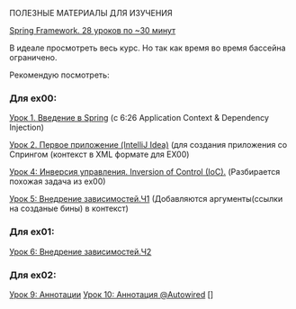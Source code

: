 ПОЛЕЗНЫЕ МАТЕРИАЛЫ ДЛЯ ИЗУЧЕНИЯ

[Spring Framework. 28 уроков по ~30 минут](https://www.youtube.com/watch?v=5ePo08sqcpk&list=PLAma_mKffTOR5o0WNHnY0mTjKxnCgSXrZ)

В идеале просмотреть весь курс. 
Но так как время во время бассейна ограничено. 

Рекомендую посмотреть:

### Для ex00:

[Урок 1. Введение в Spring](https://www.youtube.com/watch?v=5ePo08sqcpk&list=PLAma_mKffTOR5o0WNHnY0mTjKxnCgSXrZ) (с 6:26 Application Context & Dependency Injection)

[Урок 2. Первое приложение (IntelliJ Idea)](https://www.youtube.com/watch?v=nLCYk1ySY_U&list=PLAma_mKffTOR5o0WNHnY0mTjKxnCgSXrZ&index=2) (для создания приложения со Спрингом (контекст в XML формате для EX00)

[Урок 4: Инверсия управления. Inversion of Control (IoC).](https://www.youtube.com/watch?v=Ns0IxBXDbWw&list=PLAma_mKffTOR5o0WNHnY0mTjKxnCgSXrZ&index=4) (Разбирается похожая задача из ex00)

[Урок 5: Внедрение зависимостей.Ч1](https://www.youtube.com/watch?v=MjnVZgMnTT0&list=PLAma_mKffTOR5o0WNHnY0mTjKxnCgSXrZ&index=5) (Добавляются аргументы(ссылки на созданые бины) в контекст)

### Для ex01:

[Урок 6: Внедрение зависимостей.Ч2](https://www.youtube.com/watch?v=dBxRmUH3Af8&list=PLAma_mKffTOR5o0WNHnY0mTjKxnCgSXrZ&index=6)


 
 
 ### Для ex02:
[Урок 9: Аннотации](https://www.youtube.com/watch?v=aXDMYy930b4&list=PLAma_mKffTOR5o0WNHnY0mTjKxnCgSXrZ&index=9)
[Урок 10: Аннотация @Autowired](https://www.youtube.com/watch?v=KvyD2Vg4b1Q&list=PLAma_mKffTOR5o0WNHnY0mTjKxnCgSXrZ&index=10)
[]
